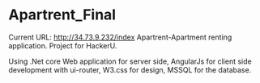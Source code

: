 # Apartrent_Final

Current URL: http://34.73.9.232/index
Apartrent-Apartment renting application. Project for HackerU.

Using .Net core Web application for server side,
AngularJs for client side development with ui-router,
W3.css for design,
MSSQL for the database.
